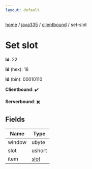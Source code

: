 ```yaml
---
layout: default
---
```


[home](/)  /  [java335](/protocol/java335)  /  [clientbound](/protocol/java335/clientbound)  /  set-slot

# Set slot

**Id**: 22

**Id** (hex): 16

**Id** (bin): 00010110

**Clientbound**: ✔️

**Serverbound**: ✖️

## Fields

Name | Type
---|---
window | ubyte
slot | ushort
item | [slot](/protocol/java335/types/slot)
